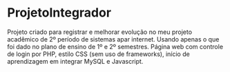 # ProjetoIntegrador
Projeto criado para registrar e melhorar evolução no meu projeto acadêmico de 2º período de sistemas apar internet.
Usando apenas o que foi dado no plano de ensino de 1º e 2º semestres.
Página web com controle de login por PHP, estilo CSS (sem uso de frameworks), início de aprendizagem em integrar MySQL e Javascript.
